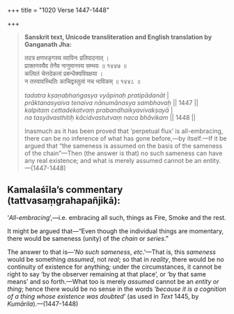 +++
title = "1020 Verse 1447-1448"

+++
> **Sanskrit text, Unicode transliteration and English translation by Ganganath Jha:** 
>
> तदत्र क्षणभङ्गस्य व्यापिनः प्रतिपादनात् ।  
> प्राक्तनस्यैव तेनैव नानुमानस्य सम्भवः ॥ १४४७ ॥  
> कल्पितं चेत्तदेकत्वं प्रबन्धैक्यविवक्षया ।  
> न तस्यावस्थितिः काचिद्वस्तुत्वं नच भाविकम् ॥ १४४८ ॥ 
>
> *tadatra kṣaṇabhaṅgasya vyāpinaḥ pratipādanāt* \|  
> *prāktanasyaiva tenaiva nānumānasya sambhavaḥ* \|\| 1447 \|\|  
> *kalpitaṃ cettadekatvaṃ prabandhaikyavivakṣayā* \|  
> *na tasyāvasthitiḥ kācidvastutvaṃ naca bhāvikam* \|\| 1448 \|\| 
>
> Inasmuch as it has been proved that ‘perpetual flux’ is all-embracing, there can be no inference of what has gone before,—by itself.—If it be argued that “the sameness is assumed on the basis of the sameness of the chain”—Then (the answer is that) no such sameness can have any real existence; and what is merely assumed cannot be an entity.—(1447-1448)



## Kamalaśīla’s commentary (tattvasaṃgrahapañjikā):

‘*All-embracing*’,—i.e. embracing all such, things as Fire, Smoke and the rest.

It might be argued that—“Even though the individual things are momentary, there would be sameness (unity) of the *chain* or *series*.”

The answer to that is—‘*No such sameness*, *etc*.’—That is, this *sameness* would be something *assumed*, not *real*; so that in *reality*, there would be no continuity of existence for anything; under the circumstances, it cannot be right to say ‘by the observer remaining at that place’, or ‘by that same means’ and so forth.—What too is merely *assumed* cannot be an *entity or thing*; hence there would be no sense in the words ‘*because it is a cognition of a thing whose existence was doubted*’ (as used in *Text* 1445, by *Kumārila*).—(1447-1448)


